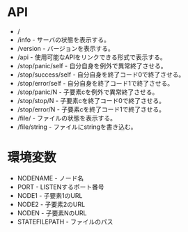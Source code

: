 

API
===
- /
- /info - サーバの状態を表示する。
- /version - バージョンを表示する。
- /api  - 使用可能なAPIをリンクできる形式で表示する。
- /stop/panic/self     - 自分自身を例外で異常終了させる。
- /stop/success/self   - 自分自身を終了コード0で終了させる。
- /stop/error/self     - 自分自身を終了コード1で終了させる。
- /stop/panic/N        - 子要素cを例外で異常終了させる。
- /stop/stop/N         - 子要素cを終了コード0で終了させる。
- /stop/error/N        - 子要素cを終了コード1で終了させる。
- /file/               - ファイルの状態を表示する。
- /file/string         - ファイルにstringを書き込む。

環境変数
========
- NODENAME - ノード名
- PORT     - LISTENするポート番号
- NODE1    - 子要素1のURL
- NODE2    - 子要素2のURL
- NODEN    - 子要素NのURL
- STATEFILEPATH - ファイルのパス
